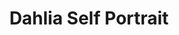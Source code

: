 ---
title: 'Dahlia Self Portrait'
image: 'rembrandt.jpg'
size: 'REALLY BIG, YO'
medium: 'oil on linen'
year: 1732
notes: 'On display at metropolitian museum'
matte: '#2c4a72'
additional: ['rembrandt-closeup-1.jpg', 'rembrandt-closeup-2.jpg', 'rembrandt-closeup-3.jpg']
tags: ['portrait', 'oil', 'sold']
---